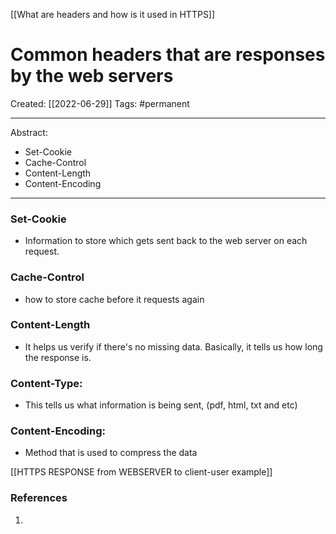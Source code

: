 [[What are headers and how is it used in HTTPS]]

# Common headers that are responses by the web servers
Created:  [[2022-06-29]]
Tags: #permanent 

---
Abstract:
- Set-Cookie                      
- Cache-Control              
- Content-Length         
- Content-Encoding
---
### Set-Cookie  
- Information to store which gets sent back to the web server on each request.

### Cache-Control
- how to store cache before it requests again


### Content-Length
- It helps us verify if there's no missing data. Basically, it tells us how long the response is.

### Content-Type:
- This tells us what information is being sent, (pdf, html, txt and etc)


### Content-Encoding: 
- Method that is used to compress the data 


[[HTTPS RESPONSE from WEBSERVER to client-user example]]














### References
1. 